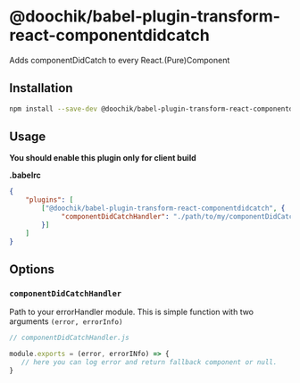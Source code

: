 # @doochik/babel-plugin-transform-react-componentdidcatch

Adds componentDidCatch to every React.(Pure)Component

## Installation

```sh
npm install --save-dev @doochik/babel-plugin-transform-react-componentdidcatch
```

## Usage

**You should enable this plugin only for client build**

**.babelrc**

```json
{
    "plugins": [
        ["@doochik/babel-plugin-transform-react-componentdidcatch", {
             "componentDidCatchHandler": "./path/to/my/componentDidCatchHandler.js"
        }]
    ]
}
```

## Options

### `componentDidCatchHandler`

Path to your errorHandler module.
This is simple function with two arguments `(error, errorInfo)`

```js
// componentDidCatchHandler.js

module.exports = (error, errorINfo) => {
   // here you can log error and return fallback component or null.
}
``` 

